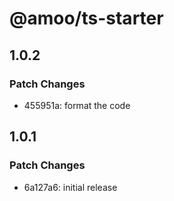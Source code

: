 # @amoo/ts-starter

## 1.0.2

### Patch Changes

- 455951a: format the code

## 1.0.1

### Patch Changes

- 6a127a6: initial release
